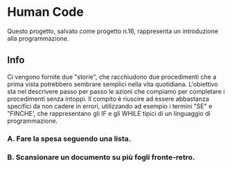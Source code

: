 # Human Code

Questo progetto, salvato come progetto n.16, rappresenta un introduzione
alla programmazione. 

## Info

Ci vengono fornite due "storie", che racchiudono due procedimenti che a prima vista potrebbero sembrare semplici nella vita quotidiana. L'obiettivo sta nel descrivere passo per passo le azioni che compiamo per completare i procedimenti senza intoppi. Il compito è riuscire ad essere abbastanza specifici da non cadere in errori, utilizzando ad esempio i termini "SE" e "FINCHE', che rappresentano gli IF e gli WHILE tipici di un linguaggio di programmazione.


### A. Fare la spesa seguendo una lista.

### B. Scansionare un documento su più fogli fronte-retro.



